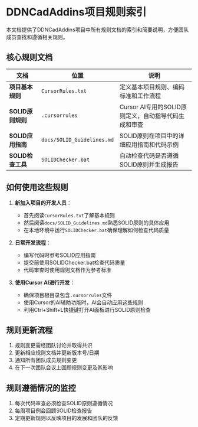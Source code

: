 # DDNCadAddins项目规则索引

本文档提供了DDNCadAddins项目中所有规则文档的索引和简要说明，方便团队成员查找和遵循相关规则。

## 核心规则文档

| 文档 | 位置 | 说明 |
|------|------|------|
| **项目基本规则** | `CursorRules.txt` | 定义基本项目规则、编码标准和工作流程 |
| **SOLID原则规则** | `.cursorrules` | Cursor AI专用的SOLID原则定义，自动指导代码生成和审查 |
| **SOLID应用指南** | `docs/SOLID_Guidelines.md` | SOLID原则在项目中的详细应用指南和代码示例 |
| **SOLID检查工具** | `SOLIDChecker.bat` | 自动检查代码是否遵循SOLID原则并生成报告 |

## 如何使用这些规则

1. **新加入项目的开发人员**：
   - 首先阅读`CursorRules.txt`了解基本规则
   - 然后阅读`docs/SOLID_Guidelines.md`熟悉SOLID原则的具体应用
   - 在本地环境中运行`SOLIDChecker.bat`确保理解如何检查代码质量

2. **日常开发流程**：
   - 编写代码时参考SOLID应用指南
   - 提交前使用SOLIDChecker.bat检查代码质量
   - 代码审查时使用规则文档作为参考标准

3. **使用Cursor AI进行开发**：
   - 确保项目根目录包含`.cursorrules`文件
   - 使用Cursor的AI辅助功能时，AI会自动应用这些规则
   - 利用Ctrl+Shift+L快捷键打开AI面板进行SOLID原则检查

## 规则更新流程

1. 规则变更需经团队讨论并取得共识
2. 更新相应规则文档并更新版本号/日期
3. 通知所有团队成员规则变更
4. 在下一次团队会议上回顾规则变更及其影响

## 规则遵循情况的监控

1. 每次代码审查必须检查SOLID原则遵循情况
2. 每周项目例会回顾SOLID检查报告
3. 定期更新规则以反映项目的发展和团队的反馈 